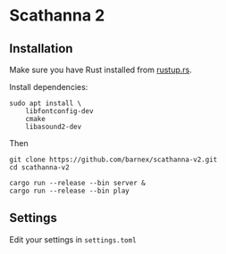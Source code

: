 # Scathanna 2



## Installation

Make sure you have Rust installed from [rustup.rs](http://rustup.rs).

Install dependencies:

```
sudo apt install \
	libfontconfig-dev
	cmake
	libasound2-dev
```

Then

```
git clone https://github.com/barnex/scathanna-v2.git
cd scathanna-v2

cargo run --release --bin server &
cargo run --release --bin play

```

## Settings

Edit your settings in `settings.toml`